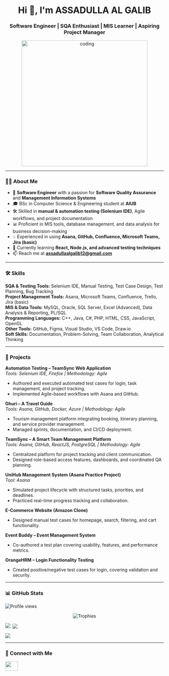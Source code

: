<h1 align="center">Hi 👋, I'm ASSADULLA AL GALIB</h1>
<h3 align="center">Software Engineer | SQA Enthusiast | MIS Learner | Aspiring Project Manager</h3>

<p align="center">
  <img alt="coding" width="400" src="https://camo.githubusercontent.com/4d9f5ecceb711eec6e2018f38a5677dc657c9738d4a65ba3b928c41c0a45b439/68747470733a2f2f6d69726f2e6d656469756d2e636f6d2f6d61782f313336302f302a37513379765349765f7430696f4a2d5a2e676966" />
</p>

---

### 👨‍💻 About Me  
- 💼 **Software Engineer** with a passion for **Software Quality Assurance** and **Management Information Systems**  
- 🎓 BSc in Computer Science & Engineering student at **AIUB**  
- 🛠 Skilled in **manual & automation testing (Selenium IDE)**, Agile workflows, and project documentation  
- 📊 Proficient in MIS tools, database management, and data analysis for business decision-making  
- 💡 Experienced in using **Asana, GitHub, Confluence, Microsoft Teams, Jira (basic)**  
- 🌱 Currently learning **React, Node.js, and advanced testing techniques**  
- 📫 Reach me at **assadullaalgalib12@gmail.com**  

---

### 🛠 Skills  
**SQA & Testing Tools:** Selenium IDE, Manual Testing, Test Case Design, Test Planning, Bug Tracking  
**Project Management Tools:** Asana, Microsoft Teams, Confluence, Trello, Jira (basic)  
**MIS & Data Tools:** MySQL, Oracle, SQL Server, Excel (Advanced), Data Analysis & Reporting, PL/SQL  
**Programming Languages:** C++, Java, C#, PHP, HTML, CSS, JavaScript, OpenGL  
**Other Tools:** GitHub, Figma, Visual Studio, VS Code, Draw.io  
**Soft Skills:** Documentation, Problem-Solving, Team Collaboration, Analytical Thinking  

---

### 📂 Projects  

**Automation Testing – TeamSync Web Application**  
*Tools: Selenium IDE, Firefox | Methodology: Agile*  
- Authored and executed automated test cases for login, task management, and project tracking.  
- Implemented Agile-based workflows with Asana and GitHub.

**Ghuri – A Travel Guide**  
*Tools: Asana, GitHub, Docker, Azure | Methodology: Agile*  
- Tourism management platform integrating booking, itinerary planning, and service provider management.  
- Managed sprints, documentation, and CI/CD deployment.

**TeamSync – A Smart Team Management Platform**  
*Tools: Asana, GitHub, ReactJS, PostgreSQL | Methodology: Agile*  
- Centralized platform for project tracking and client communication.  
- Designed role-based access features, dashboards, and coordinated QA planning.

**UniHub Management System (Asana Practice Project)**  
*Tool: Asana*  
- Simulated project lifecycle with structured tasks, priorities, and deadlines.  
- Practiced real-time progress tracking and collaboration.

**E-Commerce Website (Amazon Clone)**  
- Designed manual test cases for homepage, search, filtering, and cart functionality.

**Event Buddy – Event Management System**  
- Co-authored a test plan covering usability, features, and performance metrics.

**OrangeHRM – Login Functionality Testing**  
- Created positive/negative test cases for login, covering validation and security.

---

### 📊 GitHub Stats  
<p align="left">
  <img src="https://komarev.com/ghpvc/?username=assadullaalgalib&label=Profile%20views&color=0e75b6&style=flat" alt="Profile views" />
</p>
<p align="center">
  <img src="https://github-profile-trophy.vercel.app/?username=assadullaalgalib" alt="Trophies" />
</p>

<p><img align="left" src="https://github-readme-stats.vercel.app/api/top-langs?username=assadullaalgalib&show_icons=true&locale=en&layout=compact" /></p>
<p>&nbsp;<img align="center" src="https://github-readme-stats.vercel.app/api?username=assadullaalgalib&show_icons=true&locale=en" /></p>
<p><img align="center" src="https://github-readme-streak-stats.herokuapp.com/?user=assadullaalgalib&" /></p>

---

### 🔗 Connect with Me  
<a href="https://www.linkedin.com/in/md-assadulla-al-galib-480b61318/" target="_blank">
  <img align="center" src="https://raw.githubusercontent.com/rahuldkjain/github-profile-readme-generator/master/src/images/icons/Social/linked-in-alt.svg" height="30" width="40" />
</a>
